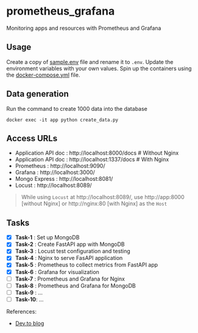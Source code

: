 # prometheus_grafana

Monitoring apps and resources with Prometheus and Grafana

## Usage

Create a copy of [sample.env](./sample.env) file and rename it to `.env`.
Update the environment variables with your own values. Spin up the
containers using the [docker-compose.yml](./docker-compose.yml) file.

## Data generation

Run the command to create 1000 data into the database

```
docker exec -it app python create_data.py
```

## Access URLs

- Application API doc : http://localhost:8000/docs     # Without Nginx
- Application API doc : http://localhost:1337/docs     # With Nginx
- Prometheus          : http://localhost:9090/
- Grafana             : http://localhost:3000/
- Mongo Express       : http://localhost:8081/
- Locust              : http://localhost:8089/

> While using `Locust` at http://localhost:8089/, use http://app:8000 [without
> Nginx] or http://nginx:80 [with Nginx] as the `Host`

## Tasks

- [x] **Task-1** : Set up MongoDB
- [x] **Task-2** : Create FastAPI app with MongoDB
- [x] **Task-3** : Locust test configuration and testing
- [x] **Task-4** : Nginx to serve FasAPI application
- [x] **Task-5** : Prometheus to collect metrics from FastAPI app
- [x] **Task-6** : Grafana for visualization
- [ ] **Task-7** : Prometheus and Grafana for Nginx
- [ ] **Task-8** : Prometheus and Grafana for MongoDB
- [ ] **Task-9** : ...
- [ ] **Task-10**: ...

References:

* [Dev.to blog](https://dev.to/ken_mwaura1/getting-started-monitoring-a-fastapi-app-with-grafana-and-prometheus-a-step-by-step-guide-3fbn)